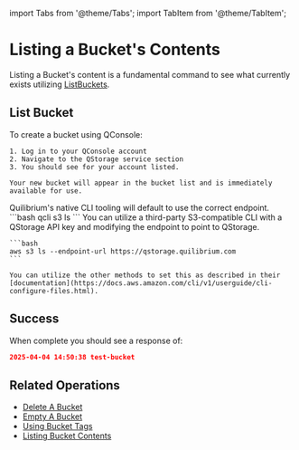 import Tabs from '@theme/Tabs';
import TabItem from '@theme/TabItem';

# Listing a Bucket's Contents

Listing a Bucket's content is a fundamental command to see what currently exists utilizing [ListBuckets](/docs/api/q-storage/user-manual/working-with-buckets/list-buckets).

## List Bucket

<Tabs>
  <TabItem value="qconsole" label="Using QConsole" default>
    To create a bucket using QConsole:

    1. Log in to your QConsole account
    2. Navigate to the QStorage service section
    3. You should see for your account listed.

    Your new bucket will appear in the bucket list and is immediately available for use.
  </TabItem>
  <TabItem value="qcli" label="Using Q's CLI tooling">
    Quilibrium's native CLI tooling will default to use the correct endpoint.
    ```bash
     qcli s3 ls
    ```
  </TabItem>
  <TabItem value="thirdparty" label="Using a Third-party S3-compatible CLI">
    You can utilize a third-party S3-compatible CLI with a QStorage API key and modifying the endpoint to point to QStorage.

    ```bash
    aws s3 ls --endpoint-url https://qstorage.quilibrium.com
    ```

    You can utilize the other methods to set this as described in their [documentation](https://docs.aws.amazon.com/cli/v1/userguide/cli-configure-files.html).  
  </TabItem>

</Tabs>

 ## Success
  When complete you should see a response of:
  ```json
  2025-04-04 14:50:38 test-bucket
  ```

## Related Operations

- [Delete A Bucket](/docs/api/q-storage/user-manual/working-with-buckets/delete-a-bucket)
- [Empty A Bucket](/docs/api/q-storage/user-manual/working-with-buckets/empty-a-bucket)
- [Using Bucket Tags](/docs/api/q-storage/user-manual/working-with-buckets/using-bucket-tags)
- [Listing Bucket Contents](/docs/api/q-storage/user-manual/working-with-objects/list-bucket-contents)
  

